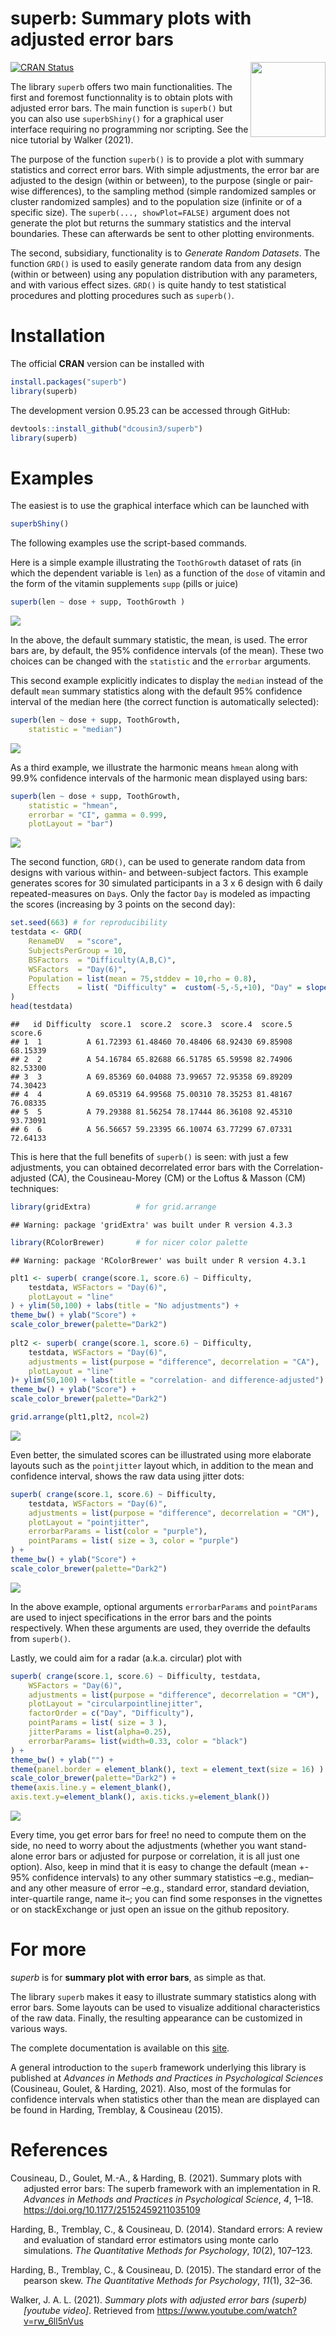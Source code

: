 
# superb: Summary plots with adjusted error bars

<img src="logo.png" align="right" alt="" width="120" />

<!-- badges: start -->

[![CRAN
Status](https://www.r-pkg.org/badges/version/superb)](https://cran.r-project.org/package=superb)
<!-- badges: end -->

The library `superb` offers two main functionalities. The first and
foremost functionnality is to obtain plots with adjusted error bars. The
main function is `superb()` but you can also use `superbShiny()` for a
graphical user interface requiring no programming nor scripting. See the
nice tutorial by Walker (2021).

The purpose of the function `superb()` is to provide a plot with summary
statistics and correct error bars. With simple adjustments, the error
bar are adjusted to the design (within or between), to the purpose
(single or pair-wise differences), to the sampling method (simple
randomized samples or cluster randomized samples) and to the population
size (infinite or of a specific size). The `superb(..., showPlot=FALSE)`
argument does not generate the plot but returns the summary statistics
and the interval boundaries. These can afterwards be sent to other
plotting environments.

The second, subsidiary, functionality is to *Generate Random Datasets*.
The function `GRD()` is used to easily generate random data from any
design (within or between) using any population distribution with any
parameters, and with various effect sizes. `GRD()` is quite handy to
test statistical procedures and plotting procedures such as `superb()`.

# Installation

The official **CRAN** version can be installed with

``` r
install.packages("superb")
library(superb)
```

The development version 0.95.23 can be accessed through GitHub:

``` r
devtools::install_github("dcousin3/superb")
library(superb)
```

# Examples

The easiest is to use the graphical interface which can be launched with

``` r
superbShiny()
```

The following examples use the script-based commands.

Here is a simple example illustrating the `ToothGrowth` dataset of rats
(in which the dependent variable is `len`) as a function of the `dose`
of vitamin and the form of the vitamin supplements `supp` (pills or
juice)

``` r
superb(len ~ dose + supp, ToothGrowth )
```

![](README_files/figure-gfm/unnamed-chunk-6-1.png)<!-- -->

In the above, the default summary statistic, the mean, is used. The
error bars are, by default, the 95% confidence intervals (of the mean).
These two choices can be changed with the `statistic` and the `errorbar`
arguments.

This second example explicitly indicates to display the `median` instead
of the default `mean` summary statistics along with the default 95%
confidence interval of the median here (the correct function is
automatically selected):

``` r
superb(len ~ dose + supp, ToothGrowth,
    statistic = "median")
```

![](README_files/figure-gfm/unnamed-chunk-7-1.png)<!-- -->

As a third example, we illustrate the harmonic means `hmean` along with
99.9% confidence intervals of the harmonic mean displayed using bars:

``` r
superb(len ~ dose + supp, ToothGrowth,
    statistic = "hmean", 
    errorbar = "CI", gamma = 0.999,
    plotLayout = "bar")
```

![](README_files/figure-gfm/unnamed-chunk-8-1.png)<!-- -->

The second function, `GRD()`, can be used to generate random data from
designs with various within- and between-subject factors. This example
generates scores for 30 simulated participants in a 3 x 6 design with 6
daily repeated-measures on `Day`s. Only the factor `Day` is modeled as
impacting the scores (increasing by 3 points on the second day):

``` r
set.seed(663) # for reproducibility
testdata <- GRD(
    RenameDV   = "score", 
    SubjectsPerGroup = 10, 
    BSFactors  = "Difficulty(A,B,C)", 
    WSFactors  = "Day(6)",
    Population = list(mean = 75,stddev = 10,rho = 0.8),
    Effects    = list( "Difficulty" =  custom(-5,-5,+10), "Day" = slope(3) )
) 
head(testdata)
```

    ##   id Difficulty  score.1  score.2  score.3  score.4  score.5  score.6
    ## 1  1          A 61.72393 61.48460 70.48406 68.92430 69.85908 68.15339
    ## 2  2          A 54.16784 65.82688 66.51785 65.59598 82.74906 82.53300
    ## 3  3          A 69.85369 60.04088 73.99657 72.95358 69.89209 74.30423
    ## 4  4          A 69.05319 64.99568 75.00310 78.35253 81.48167 76.08335
    ## 5  5          A 79.29388 81.56254 78.17444 86.36108 92.45310 93.73091
    ## 6  6          A 56.56657 59.23395 66.10074 63.77299 67.07331 72.64133

This is here that the full benefits of `superb()` is seen: with just a
few adjustments, you can obtained decorrelated error bars with the
Correlation-adjusted (CA), the Cousineau-Morey (CM) or the Loftus &
Masson (CM) techniques:

``` r
library(gridExtra)          # for grid.arrange
```

    ## Warning: package 'gridExtra' was built under R version 4.3.3

``` r
library(RColorBrewer)       # for nicer color palette
```

    ## Warning: package 'RColorBrewer' was built under R version 4.3.1

``` r
plt1 <- superb( crange(score.1, score.6) ~ Difficulty, 
    testdata, WSFactors = "Day(6)",
    plotLayout = "line"
) + ylim(50,100) + labs(title = "No adjustments") +
theme_bw() + ylab("Score") +
scale_color_brewer(palette="Dark2")
    
plt2 <- superb( crange(score.1, score.6) ~ Difficulty, 
    testdata, WSFactors = "Day(6)",
    adjustments = list(purpose = "difference", decorrelation = "CA"),
    plotLayout = "line"
)+ ylim(50,100) + labs(title = "correlation- and difference-adjusted") +
theme_bw() + ylab("Score") +
scale_color_brewer(palette="Dark2")

grid.arrange(plt1,plt2, ncol=2)
```

![](README_files/figure-gfm/unnamed-chunk-10-1.png)<!-- -->

Even better, the simulated scores can be illustrated using more
elaborate layouts such as the `pointjitter` layout which, in addition to
the mean and confidence interval, shows the raw data using jitter dots:

``` r
superb( crange(score.1, score.6) ~ Difficulty, 
    testdata, WSFactors = "Day(6)",
    adjustments = list(purpose = "difference", decorrelation = "CM"),
    plotLayout = "pointjitter",
    errorbarParams = list(color = "purple"),
    pointParams = list( size = 3, color = "purple")
) +
theme_bw() + ylab("Score") +
scale_color_brewer(palette="Dark2")
```

![](README_files/figure-gfm/unnamed-chunk-11-1.png)<!-- -->

In the above example, optional arguments `errorbarParams` and
`pointParams` are used to inject specifications in the error bars and
the points respectively. When these arguments are used, they override
the defaults from `superb()`.

Lastly, we could aim for a radar (a.k.a. circular) plot with

``` r
superb( crange(score.1, score.6) ~ Difficulty, testdata, 
    WSFactors = "Day(6)",
    adjustments = list(purpose = "difference", decorrelation = "CM"),
    plotLayout = "circularpointlinejitter",
    factorOrder = c("Day", "Difficulty"),
    pointParams = list( size = 3 ),
    jitterParams = list(alpha=0.25),
    errorbarParams= list(width=0.33, color = "black")
) +
theme_bw() + ylab("") +
theme(panel.border = element_blank(), text = element_text(size = 16) ) +
scale_color_brewer(palette="Dark2") +
theme(axis.line.y = element_blank(), 
axis.text.y=element_blank(), axis.ticks.y=element_blank())
```

![](README_files/figure-gfm/unnamed-chunk-12-1.png)<!-- -->

Every time, you get error bars for free! no need to compute them on the
side, no need to worry about the adjustments (whether you want
stand-alone error bars or adjusted for purpose or correlation, it is all
just one option). Also, keep in mind that it is easy to change the
default (mean +- 95% confidence intervals) to any other summary
statistics –e.g., median– and any other measure of error –e.g., standard
error, standard deviation, inter-quartile range, name it–; you can find
some responses in the vignettes or on stackExchange or just open an
issue on the github repository.

# For more

*superb* is for **summary plot with error bars**, as simple as that.

The library `superb` makes it easy to illustrate summary statistics
along with error bars. Some layouts can be used to visualize additional
characteristics of the raw data. Finally, the resulting appearance can
be customized in various ways.

The complete documentation is available on this
[site](https://dcousin3.github.io/superb/).

A general introduction to the `superb` framework underlying this library
is published at *Advances in Methods and Practices in Psychological
Sciences* (Cousineau, Goulet, & Harding, 2021). Also, most of the
formulas for confidence intervals when statistics other than the mean
are displayed can be found in Harding, Tremblay, & Cousineau (2015).

# References

<div id="refs" class="references csl-bib-body hanging-indent"
entry-spacing="0" line-spacing="2">

<div id="ref-cgh21" class="csl-entry">

Cousineau, D., Goulet, M.-A., & Harding, B. (2021). Summary plots with
adjusted error bars: The superb framework with an implementation in R.
*Advances in Methods and Practices in Psychological Science*, *4*, 1–18.
<https://doi.org/10.1177/25152459211035109>

</div>

<div id="ref-htc14" class="csl-entry">

Harding, B., Tremblay, C., & Cousineau, D. (2014). Standard errors: A
review and evaluation of standard error estimators using monte carlo
simulations. *The Quantitative Methods for Psychology*, *10*(2),
107–123.

</div>

<div id="ref-htc15" class="csl-entry">

Harding, B., Tremblay, C., & Cousineau, D. (2015). The standard error of
the pearson skew. *The Quantitative Methods for Psychology*, *11*(1),
32–36.

</div>

<div id="ref-w21" class="csl-entry">

Walker, J. A. L. (2021). *Summary plots with adjusted error bars
(superb) \[youtube video\]*. Retrieved from
<https://www.youtube.com/watch?v=rw_6ll5nVus>

</div>

</div>
